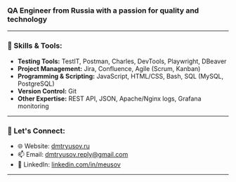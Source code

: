 <h3>QA Engineer from Russia with a passion for quality and technology </h3>

---

### 🔧 Skills & Tools:
- **Testing Tools:** TestIT, Postman, Charles, DevTools, Playwright, DBeaver
- **Project Management:** Jira, Confluence, Agile (Scrum, Kanban)
- **Programming & Scripting:** JavaScript, HTML/CSS, Bash, SQL (MySQL, PostgreSQL)
- **Version Control:** Git
- **Other Expertise:** REST API, JSON, Apache/Nginx logs, Grafana monitoring

---

### 💬 Let's Connect:
- 🌐 Website: [dmtryusov.ru](https://dmtryusov.ru/)
- 📫 Email: dmtryusov.reply@gmail.com
- 💼 LinkedIn: [linkedin.com/in/meusov](https://www.linkedin.com/in/meusov/)

---
